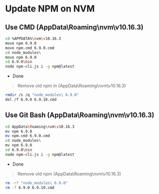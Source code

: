 # Update NPM on NVM

## Use CMD (AppData\Roaming\nvm\v10.16.3)

``` bash
cd %APPDATA%\nvm\v10.16.3
move npm 6.9.0
move npm.cmd 6.9.0.cmd
cd node_modules\
move npm 6.9.0
cd 6.9.0\bin
node npm-cli.js i -g npm@latest
```

* Done

> Remove old npm in (AppData\Roaming\nvm\v10.16.3)

``` bash
rmdir /s /q "node_modules\ 6.9.0"
del /f 6.9.0 6.9.10.cmd
```

## Use Git Bash (AppData\Roaming\nvm\v10.16.3)

``` bash
cd AppData\Roaming\nvm\v10.16.3
mv npm 6.9.0
mv npm.cmd 6.9.0.cmd
cd node_modules\
mv npm 6.9.0
cd 6.9.0\bin
node npm-cli.js i -g npm@latest
```

* Done

> Remove old npm (AppData\Roaming\nvm\v10.16.3)

``` bash
rm -rf "node_modules\ 6.9.0"
rm -f 6.9.0 6.9.10.cmd
```
